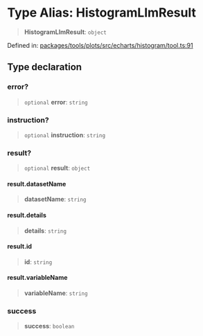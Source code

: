 # Type Alias: HistogramLlmResult

> **HistogramLlmResult**: `object`

Defined in: [packages/tools/plots/src/echarts/histogram/tool.ts:91](https://github.com/GeoDaCenter/openassistant/blob/bf312b357cb340f1f76fa8b62441fb39bcbce0ce/packages/tools/plots/src/echarts/histogram/tool.ts#L91)

## Type declaration

### error?

> `optional` **error**: `string`

### instruction?

> `optional` **instruction**: `string`

### result?

> `optional` **result**: `object`

#### result.datasetName

> **datasetName**: `string`

#### result.details

> **details**: `string`

#### result.id

> **id**: `string`

#### result.variableName

> **variableName**: `string`

### success

> **success**: `boolean`

